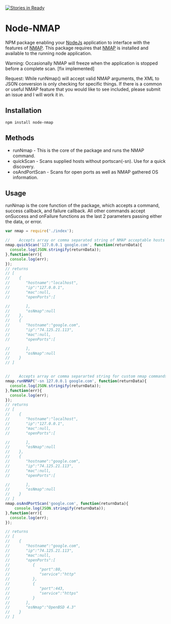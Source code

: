 [![Stories in Ready](https://badge.waffle.io/Johnhhorton/node-nmap.png?label=ready&title=Ready)](https://waffle.io/Johnhhorton/node-nmap)
# Node-NMAP
NPM package enabling your [NodeJs] application to interface with the features of [NMAP].  This package requires that [NMAP] is installed and available to the running node application.

Warning:  Occasionally NMAP will freeze when the application is stopped before a complete scan. \[fix implemented\]

Request:  While runNmap() will accept valid NMAP arguments, the XML to JSON conversion is only checking for specific things.  If there is a common or useful NMAP feature that you would like to see included, please submit an issue and I will work it in.

## Installation
`npm install node-nmap`

## Methods
* runNmap - This is the core of the package and runs the NMAP command.
* quickScan - Scans supplied hosts without portscan(-sn).  Use for a quick discovery.
* osAndPortScan - Scans for open ports as well as NMAP gathered OS information.

## Usage

runNmap is the core function of the package, which accepts a command, success callback, and failure callback.
All other commands accept onSuccess and onFailure functions as the last 2 parameters passing either the data, or error.

```javascript
var nmap = require('./index');

//    Accepts array or comma separated string of NMAP acceptable hosts
nmap.quickScan('127.0.0.1 google.com', function(returnData){
  console.log(JSON.stringify(returnData));
},function(err){
  console.log(err);
});
// returns
// [  
//    {  
//       "hostname":"localhost",
//       "ip":"127.0.0.1",
//       "mac":null,
//       "openPorts":[  

//       ],
//       "osNmap":null
//    },
//    {  
//       "hostname":"google.com",
//       "ip":"74.125.21.113",
//       "mac":null,
//       "openPorts":[  

//       ],
//       "osNmap":null
//    }
// ]


//    Accepts array or comma separarted string for custom nmap commands
nmap.runNMAP('-sn 127.0.0.1 google.com', function(returnData){
  console.log(JSON.stringify(returnData));
},function(err){
  console.log(err);
});
// returns
// [  
//    {  
//       "hostname":"localhost",
//       "ip":"127.0.0.1",
//       "mac":null,
//       "openPorts":[  

//       ],
//       "osNmap":null
//    },
//    {  
//       "hostname":"google.com",
//       "ip":"74.125.21.113",
//       "mac":null,
//       "openPorts":[  

//       ],
//       "osNmap":null
//    }
// ]
nmap.osAndPortScan('google.com', function(returnData){
	console.log(JSON.stringify(returnData));
},function(err){
  console.log(err);
});

// returns
// [
//    {  
//       "hostname":"google.com",
//       "ip":"74.125.21.113",
//       "mac":null,
//       "openPorts":[  
//          {  
//             "port":80,
//             "service":"http"
//          },
//          {  
//             "port":443,
//             "service":"https"
//          }
//       ],
//       "osNmap":"OpenBSD 4.3"
//    }
// ]
```

[NMAP]: <https://nmap.org/>
[NPM]: <https://www.npmjs.com/>
[NodeJs]: <https://nodejs.org/en/>
